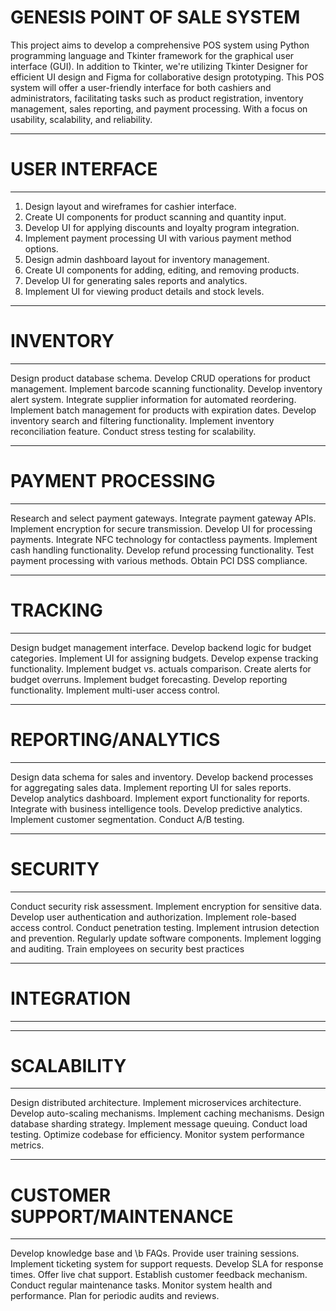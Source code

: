 # GENESIS POINT OF SALE SYSTEM
This project aims to develop a comprehensive POS system using Python programming language and Tkinter framework for the graphical user interface (GUI). In addition to Tkinter, we're utilizing Tkinter Designer for efficient UI design and Figma for collaborative design prototyping. This POS system will offer a user-friendly interface for both cashiers and administrators, facilitating tasks such as product registration, inventory management, sales reporting, and payment processing. With a focus on usability, scalability, and reliability.
***************************************************
# USER INTERFACE
*******************
1. Design layout and wireframes for cashier interface.
2. Create UI components for product scanning and quantity input.
3. Develop UI for applying discounts and loyalty program integration.
4. Implement payment processing UI with various payment method options.
5. Design admin dashboard layout for inventory management.
6. Create UI components for adding, editing, and removing products.
7. Develop UI for generating sales reports and analytics.
8. Implement UI for viewing product details and stock levels.

************************************************************
# INVENTORY
************************
Design product database schema.
Develop CRUD operations for product management.
Implement barcode scanning functionality.
Develop inventory alert system.
Integrate supplier information for automated reordering.
Implement batch management for products with expiration dates.
Develop inventory search and filtering functionality.
Implement inventory reconciliation feature.
Conduct stress testing for scalability.
******************************************************
# PAYMENT PROCESSING
***************************************
Research and select payment gateways.
Integrate payment gateway APIs.
Implement encryption for secure transmission.
Develop UI for processing payments.
Integrate NFC technology for contactless payments.
Implement cash handling functionality.
Develop refund processing functionality.
Test payment processing with various methods.
Obtain PCI DSS compliance.
******************************************************
# TRACKING
**************************
Design budget management interface.
Develop backend logic for budget categories.
Implement UI for assigning budgets.
Develop expense tracking functionality.
Implement budget vs. actuals comparison.
Create alerts for budget overruns.
Implement budget forecasting.
Develop reporting functionality.
Implement multi-user access control.
****************************************************
# REPORTING/ANALYTICS
**************************************
Design data schema for sales and inventory.
Develop backend processes for aggregating sales data.
Implement reporting UI for sales reports.
Develop analytics dashboard.
Implement export functionality for reports.
Integrate with business intelligence tools.
Develop predictive analytics.
Implement customer segmentation.
Conduct A/B testing.
****************************************************

# SECURITY
****************************************
Conduct security risk assessment.
Implement encryption for sensitive data.
Develop user authentication and authorization.
Implement role-based access control.
Conduct penetration testing.
Implement intrusion detection and prevention.
Regularly update software components.
Implement logging and auditing.
Train employees on security best practices
*****************************************************

# INTEGRATION
************************************
************************************

# SCALABILITY
*************************************
Design distributed architecture.
Implement microservices architecture.
Develop auto-scaling mechanisms.
Implement caching mechanisms.
Design database sharding strategy.
Implement message queuing.
Conduct load testing.
Optimize codebase for efficiency.
Monitor system performance metrics.
********************************************

# CUSTOMER SUPPORT/MAINTENANCE
*******************************************
Develop knowledge base and \b FAQs.
Provide user training sessions.
Implement ticketing system for support requests.
Develop SLA for response times.
Offer live chat support.
Establish customer feedback mechanism.
Conduct regular maintenance tasks.
Monitor system health and performance.
Plan for periodic audits and reviews.

